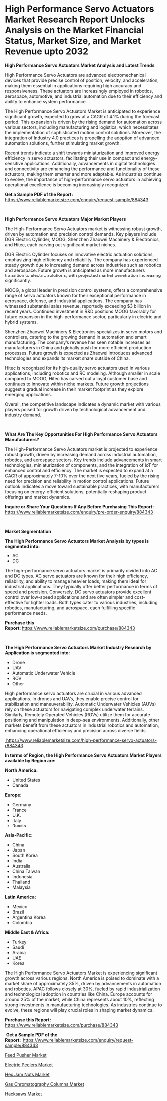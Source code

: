<p><h1>High Performance Servo Actuators Market Research Report Unlocks Analysis on the Market Financial Status, Market Size, and Market Revenue upto 2032</h1></p><p><strong>High Performance Servo Actuators Market Analysis and Latest Trends</strong></p>
<p><p>High Performance Servo Actuators are advanced electromechanical devices that provide precise control of position, velocity, and acceleration, making them essential in applications requiring high accuracy and responsiveness. These actuators are increasingly employed in robotics, aerospace, automotive, and industrial automation due to their efficiency and ability to enhance system performance.</p><p>The High Performance Servo Actuators Market is anticipated to experience significant growth, expected to grow at a CAGR of 4.1% during the forecast period. This expansion is driven by the rising demand for automation across various sectors, including manufacturing and logistics, which necessitates the implementation of sophisticated motion control solutions. Moreover, the integration of Industry 4.0 practices is propelling the adoption of advanced automation solutions, further stimulating market growth.</p><p>Recent trends indicate a shift towards miniaturization and improved energy efficiency in servo actuators, facilitating their use in compact and energy-sensitive applications. Additionally, advancements in digital technologies and connectivity are enhancing the performance and functionality of these actuators, making them smarter and more adaptable. As industries continue to evolve, the importance of high-performance servo actuators in achieving operational excellence is becoming increasingly recognized.</p></p>
<p><strong>Get a Sample PDF of the Report:&nbsp;</strong> <a href="https://www.reliablemarketsize.com/enquiry/request-sample/884343?utm_campaign=1943&utm_medium=2&utm_source=Github&utm_content=ia&utm_term=11042025&utm_id=high-performance-servo-actuators">https://www.reliablemarketsize.com/enquiry/request-sample/884343</a></p>
<p>&nbsp;</p>
<p><strong>High Performance Servo Actuators Major Market Players</strong></p>
<p><p>The High-Performance Servo Actuators market is witnessing robust growth, driven by automation and precision control demands. Key players include DGR Electric Cylinder, MOOG, Shenzhen Zhaowei Machinery & Electronics, and Hitec, each carving out significant market niches.</p><p>DGR Electric Cylinder focuses on innovative electric actuation solutions, emphasizing high efficiency and reliability. The company has experienced steady growth due to increasing demand across industries such as robotics and aerospace. Future growth is anticipated as more manufacturers transition to electric solutions, with projected market penetration increasing significantly.</p><p>MOOG, a global leader in precision control systems, offers a comprehensive range of servo actuators known for their exceptional performance in aerospace, defense, and industrial applications. The company has witnessed substantial sales revenue, reportedly exceeding $3 billion in recent years. Continued investment in R&D positions MOOG favorably for future expansion in the high-performance sector, particularly in electric and hybrid systems.</p><p>Shenzhen Zhaowei Machinery & Electronics specializes in servo motors and controllers, catering to the growing demand in automation and smart manufacturing. The company’s revenue has seen notable increases as manufacturers in China and globally push for more efficient production processes. Future growth is expected as Zhaowei introduces advanced technologies and expands its market share outside of China.</p><p>Hitec is recognized for its high-quality servo actuators used in various applications, including robotics and RC modeling. Although smaller in scale compared to MOOG, Hitec has carved out a loyal customer base and continues to innovate within niche markets. Future growth projections suggest a gradual increase in their market footprint as they explore emerging applications.</p><p>Overall, the competitive landscape indicates a dynamic market with various players poised for growth driven by technological advancement and industry demand.</p></p>
<p>&nbsp;</p>
<p><strong>What Are The Key Opportunities For High Performance Servo Actuators Manufacturers?</strong></p>
<p><p>The High-Performance Servo Actuators market is projected to experience robust growth, driven by increasing demand across industrial automation, robotics, and aerospace sectors. Key trends include advancements in smart technologies, miniaturization of components, and the integration of IoT for enhanced control and efficiency. The market is expected to expand at a CAGR of approximately 7-10% over the next five years, fueled by the rising need for precision and reliability in motion control applications. Future outlook indicates a move toward sustainable practices, with manufacturers focusing on energy-efficient solutions, potentially reshaping product offerings and market dynamics.</p></p>
<p><strong>Inquire or Share Your Questions If Any Before Purchasing This Report:</strong> <a href="https://www.reliablemarketsize.com/enquiry/pre-order-enquiry/884343?utm_campaign=1943&utm_medium=2&utm_source=Github&utm_content=ia&utm_term=11042025&utm_id=high-performance-servo-actuators">https://www.reliablemarketsize.com/enquiry/pre-order-enquiry/884343</a></p>
<p>&nbsp;</p>
<p><strong>Market Segmentation</strong></p>
<p><strong>The High Performance Servo Actuators Market Analysis by types is segmented into:</strong></p>
<p><ul><li>AC</li><li>DC</li></ul></p>
<p><p>The high-performance servo actuators market is primarily divided into AC and DC types. AC servo actuators are known for their high efficiency, reliability, and ability to manage heavier loads, making them ideal for industrial applications. They typically offer better performance in terms of speed and precision. Conversely, DC servo actuators provide excellent control over low-speed applications and are often simpler and cost-effective for lighter loads. Both types cater to various industries, including robotics, manufacturing, and aerospace, each fulfilling specific performance needs.</p></p>
<p><strong>Purchase this Report:&nbsp;</strong><a href="https://www.reliablemarketsize.com/purchase/884343?utm_campaign=1943&utm_medium=2&utm_source=Github&utm_content=ia&utm_term=11042025&utm_id=high-performance-servo-actuators">https://www.reliablemarketsize.com/purchase/884343</a></p>
<p>&nbsp;</p>
<p><strong>The High Performance Servo Actuators Market Industry Research by Application is segmented into:</strong></p>
<p><ul><li>Drone</li><li>UAV</li><li>Automatic Underwater Vehicle</li><li>ROV</li><li>Other</li></ul></p>
<p><p>High performance servo actuators are crucial in various advanced applications. In drones and UAVs, they enable precise control for stabilization and maneuverability. Automatic Underwater Vehicles (AUVs) rely on these actuators for navigating complex underwater terrains. Similarly, Remotely Operated Vehicles (ROVs) utilize them for accurate positioning and manipulation in deep-sea environments. Additionally, other markets benefit from these actuators in industrial robotics and automation, enhancing operational efficiency and precision across diverse fields.</p></p>
<p><a href="https://www.reliablemarketsize.com/high-performance-servo-actuators-r884343?utm_campaign=1943&utm_medium=2&utm_source=Github&utm_content=ia&utm_term=11042025&utm_id=high-performance-servo-actuators">&nbsp;https://www.reliablemarketsize.com/high-performance-servo-actuators-r884343</a></p>
<p><strong>In terms of Region, the High Performance Servo Actuators Market Players available by Region are:</strong></p>
<p>
    <p> <strong> North America: </strong>
        <ul>
            <li>United States</li>
            <li>Canada</li>
        </ul>
        </p> 
    <p> <strong> Europe: </strong>
        <ul>
            <li>Germany</li>
            <li>France</li>
            <li>U.K.</li>
            <li>Italy</li>
            <li>Russia</li>
        </ul>
        </p> 
    <p> <strong> Asia-Pacific: </strong>
        <ul>
            <li>China</li>
            <li>Japan</li>
            <li>South Korea</li>
            <li>India</li>
            <li>Australia</li>
            <li>China Taiwan</li>
            <li>Indonesia</li>
            <li>Thailand</li>
            <li>Malaysia</li>
        </ul>
        </p> 
    <p> <strong> Latin America: </strong>
        <ul>
            <li>Mexico</li>
            <li>Brazil</li>
            <li>Argentina Korea</li>
            <li>Colombia</li>
        </ul>
        </p> 
    <p> <strong> Middle East & Africa: </strong>
        <ul>
            <li>Turkey</li>
            <li>Saudi</li>
            <li>Arabia</li>
            <li>UAE</li>
            <li>Korea</li>
        </ul>
    </p>
    </p>
<p><p>The High Performance Servo Actuators Market is experiencing significant growth across various regions. North America is poised to dominate with a market share of approximately 35%, driven by advancements in automation and robotics. APAC follows closely at 30%, fueled by rapid industrialization and technological adoption in countries like China. Europe accounts for around 25% of the market, while China represents about 10%, reflecting strong investments in manufacturing technologies. As industries continue to evolve, these regions will play crucial roles in shaping market dynamics.</p></p>
<p><strong>Purchase this Report: </strong><a href="https://www.reliablemarketsize.com/purchase/884343?utm_campaign=1943&utm_medium=2&utm_source=Github&utm_content=ia&utm_term=11042025&utm_id=high-performance-servo-actuators">https://www.reliablemarketsize.com/purchase/884343</a></p>
<p>&nbsp;<strong>Get a Sample PDF of the Report:&nbsp;&nbsp;</strong><a href="https://www.reliablemarketsize.com/enquiry/request-sample/884343?utm_campaign=1943&utm_medium=2&utm_source=Github&utm_content=ia&utm_term=11042025&utm_id=high-performance-servo-actuators">https://www.reliablemarketsize.com/enquiry/request-sample/884343</a></p>
<p><strong></strong></p>
<p><p><a href="https://github.com/saguegrody74/Market-Research-Report-List-1/blob/main/feed-pusher-market.md?utm_campaign=1943&utm_medium=2&utm_source=Github&utm_content=ia&utm_term=11042025&utm_id=high-performance-servo-actuators">Feed Pusher Market</a></p><p><a href="https://github.com/yuukoleuda/Market-Research-Report-List-1/blob/main/electric-peelers-market.md?utm_campaign=1943&utm_medium=2&utm_source=Github&utm_content=ia&utm_term=11042025&utm_id=high-performance-servo-actuators">Electric Peelers Market</a></p><p><a href="https://github.com/luerabollevc/Market-Research-Report-List-1/blob/main/hex-jam-nuts-market.md?utm_campaign=1943&utm_medium=2&utm_source=Github&utm_content=ia&utm_term=11042025&utm_id=high-performance-servo-actuators">Hex Jam Nuts Market</a></p><p><a href="https://github.com/tornapruttuz/Market-Research-Report-List-1/blob/main/gas-chromatography-columns-market.md?utm_campaign=1943&utm_medium=2&utm_source=Github&utm_content=ia&utm_term=11042025&utm_id=high-performance-servo-actuators">Gas Chromatography Columns Market</a></p><p><a href="https://github.com/denighoylen1/Market-Research-Report-List-1/blob/main/hacksaws-market.md?utm_campaign=1943&utm_medium=2&utm_source=Github&utm_content=ia&utm_term=11042025&utm_id=high-performance-servo-actuators">Hacksaws Market</a></p></p>